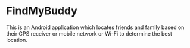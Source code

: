 # FindMyBuddy
This is an Android application which locates friends and family based on their GPS receiver or mobile network or Wi-Fi to determine the best location.
